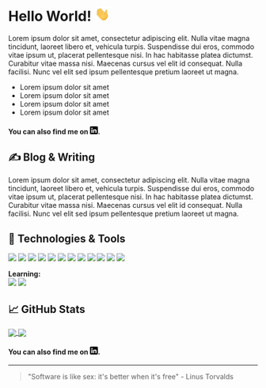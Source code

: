 # Hello World! <img src="https://raw.githubusercontent.com/neumann-mlucas/neumann-mlucas/master/wave.gif" width="30px">
Lorem ipsum dolor sit amet, consectetur adipiscing elit. Nulla vitae magna tincidunt, laoreet libero et, vehicula turpis. Suspendisse dui eros, commodo vitae ipsum ut, placerat pellentesque nisi. In hac habitasse platea dictumst. Curabitur vitae massa nisi. Maecenas cursus vel elit id consequat. Nulla facilisi. Nunc vel elit sed ipsum pellentesque pretium laoreet ut magna.
- Lorem ipsum dolor sit amet
- Lorem ipsum dolor sit amet
- Lorem ipsum dolor sit amet
- Lorem ipsum dolor sit amet

#### You can also find me on [![LinkedIn][1]][2].

## &#x270d; Blog & Writing
Lorem ipsum dolor sit amet, consectetur adipiscing elit. Nulla vitae magna tincidunt, laoreet libero et, vehicula turpis. Suspendisse dui eros, commodo vitae ipsum ut, placerat pellentesque nisi. In hac habitasse platea dictumst. Curabitur vitae massa nisi. Maecenas cursus vel elit id consequat. Nulla facilisi. Nunc vel elit sed ipsum pellentesque pretium laoreet ut magna.

## 🔧 Technologies & Tools

![](https://img.shields.io/badge/OS-Linux-informational?style=flat&logo=linux&logoColor=white&color=2bbc8a)
![](https://img.shields.io/badge/Editor-Vim-informational?style=flat&logo=Vim&logoColor=white&color=2bbc8a)
![](https://img.shields.io/badge/Shell-Zsh-informational?style=flat&logo=gnu-bash&logoColor=white&color=2bbc8a)
![](https://img.shields.io/bdge/-Zsh-informational?style=flat&logo=gnu-bash&logoColor=white&color=2bbc8a)
![](https://img.shields.io/badge/Code-Python-informational?style=flat&logo=python&logoColor=white&color=2bbc8a)
![](https://img.shields.io/badge/Code-Julia-informational?style=flat&logo=julia&logoColor=white&color=2bbc8a)
![](https://img.shields.io/badge/Code-JavaScript-informational?style=flat&logo=javascript&logoColor=white&color=2bbc8a)
![](https://img.shields.io/badge/Tools-Pandas-informational?style=flat&logo=pandas&logoColor=white&color=2bbc8a)
![](https://img.shields.io/badge/Tools-Flask-informational?style=flat&logo=flask&logoColor=white&color=2bbc8a)
![](https://img.shields.io/badge/Tools-PostgreSQL-informational?style=flat&logo=postgresql&logoColor=white&color=2bbc8a)
![](https://img.shields.io/badge/Tools-Git-informational?style=flat&logo=git&logoColor=white&color=2bbc8a)
![](https://img.shields.io/badge/Tools-Docker-informational?style=flat&logo=docker&logoColor=white&color=2bbc8a)

**Learning:**  
![](https://img.shields.io/badge/Tools-Haskell-informational?style=flat&logo=Haskell&logoColor=white&color=2bbc8a)
![](https://img.shields.io/badge/Tools-PyTorch-informational?style=flat&logo=pytorch&logoColor=white&color=2bbc8a)

## &#x1f4c8; GitHub Stats

<a href="https://github.com/neumann-mlucas/neumann-mlucas">
  <img align="center" src="https://github-readme-stats.vercel.app/api/top-langs/?username=neumann-mlucas&hide=shell,html&line_height=32" />
</a>
<a href="https://github.com/neumann-mlucas/neumann-mlucas">
  <img align="center" src="https://github-readme-stats.vercel.app/api?username=neumann-mlucas&show_icons=true&line_height=33&custom_title=Lucas's GitHub Stats&include_all_commits=true  alt="Lucas's GitHub Stats" />
</a>


#### You can also find me on [![LinkedIn][1]][2].

[1]: https://raw.githubusercontent.com/neumann-mlucas/neumann-mlucas/master/linkedin-3-16.png
[2]: https://www.linkedin.com/in/lucas-mneumann/

---

> "Software is like sex: it's better when it's free" - Linus Torvalds

<!--
**neumann-mlucas/neumann-mlucas** is a ✨ _special_ ✨ repository because its `README.md` (this file) appears on your GitHub profile.

Here are some ideas to get you started:

- 🔭 I’m currently working on ...
- 🌱 I’m currently learning ...
- 👯 I’m looking to collaborate on ...
- 🤔 I’m looking for help with ...
- 💬 Ask me about ...
- 📫 How to reach me: ...
- 😄 Pronouns: ...
- ⚡ Fun fact: ...
-->
